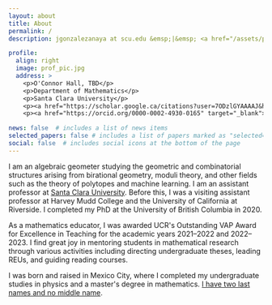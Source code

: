 ```yaml
---
layout: about
title: About
permalink: /
description: jgonzalezanaya at scu.edu &emsp;|&emsp; <a href="/assets/pdf/CV-JavierGA-Apr25.pdf" target="_blank"><b>CV (4/2025)</b></a>

profile:
  align: right
  image: prof_pic.jpg
  address: >
    <p>O'Connor Hall, TBD</p>
    <p>Department of Mathematics</p>
    <p>Santa Clara University</p>	
    <p><a href="https://scholar.google.ca/citations?user=7ODzlGYAAAAJ&hl=en" target="_blank">Google Scholar</a></p>
    <p><a href="https://orcid.org/0000-0002-4930-0165" target="_blank">ORCiD</a></p>

news: false  # includes a list of news items
selected_papers: false # includes a list of papers marked as "selected={true}"
social: false  # includes social icons at the bottom of the page
---
```


I am an algebraic geometer studying the geometric and combinatorial structures arising from birational geometry, moduli theory, and other fields such as the theory of polytopes and machine learning. I am an assistant professor at <a href="https://www.scu.edu/" target="_blank">Santa Clara University</a>. Before this, I was a visiting assistant professor at Harvey Mudd College and the University of California at Riverside. I completed my PhD at the University of British Columbia in 2020.

As a mathematics educator, I was awarded UCR's Outstanding VAP Award for Excellence in Teaching for the academic years 2021–2022 and 2022–2023. I find great joy in mentoring students in mathematical research through various activities including directing undergraduate theses, leading REUs, and guiding reading courses.

I was born and raised in Mexico City, where I completed my undergraduate studies in physics and a master's degree in mathematics. <a href = "https://en.wikipedia.org/wiki/Naming_customs_of_Hispanic_America" target="_blank">I have two last names and no middle name</a>.

